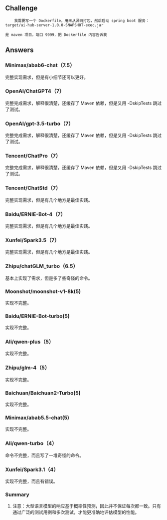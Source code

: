 ## Challenge

```shell
	我需要写一个 Dockerfile，用来从源码打包，然后启动 spring boot 服务：target/ai-hub-server-1.0.0-SNAPSHOT-exec.jar

是 maven 项目，端口 9999，把 Dockerfile 内容告诉我
```

## Answers

### Minimax/abab6-chat（7.5）
完整实现需求，但是有小细节还可以更好。

### OpenAI/ChatGPT4（7）
完整完成需求，解释很清楚，还缓存了 Maven 依赖，但是又用 -DskipTests 跳过了测试。

### OpenAI/gpt-3.5-turbo（7）
完整完成需求，解释很清楚，还缓存了 Maven 依赖，但是又用 -DskipTests 跳过了测试。

### Tencent/ChatPro（7）
完整完成需求，解释很清楚，还缓存了 Maven 依赖，但是又用 -DskipTests 跳过了测试。

### Tencent/ChatStd（7）
完整实现需求，但是有几个地方是最佳实践。

### Baidu/ERNIE-Bot-4（7）
完整实现需求，但是有几个地方是最佳实践。

### Xunfei/Spark3.5（7）
完整实现需求，但是有几个地方是最佳实践。

### Zhipu/chatGLM_turbo（6.5）
基本上实现了需求，但是多了些奇怪的命令。

### Moonshot/moonshot-v1-8k(5)
实现不完整。

### Baidu/ERNIE-Bot-turbo(5)
实现不完整。

### Ali/qwen-plus（5）
实现不完整。

### Zhipu/glm-4（5）
实现不完整。

### Baichuan/Baichuan2-Turbo(5)
实现不完整。

### Minimax/abab5.5-chat(5)
实现不完整。

### Ali/qwen-turbo（4）
命令不完整，而且写了一堆奇怪的命令。

### Xunfei/Spark3.1（4）
实现不完整，而且有错误。

### Summary
1. 注意：大型语言模型的响应基于概率性预测，因此并不保证每次都一致。只有通过广泛的测试用例和多次测试，才能更准确地评估模型的性能。
